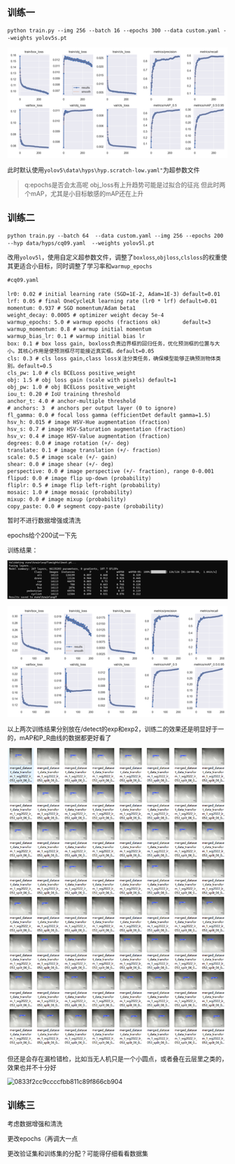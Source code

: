 ## 训练一

`python train.py --img 256 --batch 16 --epochs 300 --data custom.yaml --weights yolov5s.pt`

![results](.\assets\results.png)

此时默认使用`yolov5\data\hyps\hyp.scratch-low.yaml"`为超参数文件

> q:epochs是否会太高呢 obj_loss有上升趋势可能是过拟合的征兆 但此时两个mAP，尤其是小目标敏感的mAP还在上升

## 训练二

`python train.py --batch 64  --data custom.yaml --img 256 --epochs 200 --hyp data/hyps/cq09.yaml  --weights yolov5l.pt`

改用`yolov5l`，使用自定义超参数文件，调整了`boxloss`,`objloss`,`clsloss`的权重使其更适合小目标，同时调整了学习率和`warmup_epochs`

```
#cq09.yaml

lr0: 0.02 # initial learning rate (SGD=1E-2, Adam=1E-3) default=0.01
lrf: 0.05 # final OneCycleLR learning rate (lr0 * lrf) default=0.01
momentum: 0.937 # SGD momentum/Adam beta1
weight_decay: 0.0005 # optimizer weight decay 5e-4
warmup_epochs: 5.0 # warmup epochs (fractions ok)		default=3
warmup_momentum: 0.8 # warmup initial momentum
warmup_bias_lr: 0.1 # warmup initial bias lr
box: 0.1 # box loss gain, boxloss负责边界框的回归任务，优化预测框的位置与大小。其核心作用是使预测框尽可能接近真实框。default=0.05
cls: 0.3 # cls loss gain,class loss关注分类任务，确保模型能够正确预测物体类别。default=0.5
cls_pw: 1.0 # cls BCELoss positive_weight
obj: 1.5 # obj loss gain (scale with pixels) default=1
obj_pw: 1.0 # obj BCELoss positive_weight
iou_t: 0.20 # IoU training threshold
anchor_t: 4.0 # anchor-multiple threshold
# anchors: 3  # anchors per output layer (0 to ignore)
fl_gamma: 0.0 # focal loss gamma (efficientDet default gamma=1.5)
hsv_h: 0.015 # image HSV-Hue augmentation (fraction)
hsv_s: 0.7 # image HSV-Saturation augmentation (fraction)
hsv_v: 0.4 # image HSV-Value augmentation (fraction)
degrees: 0.0 # image rotation (+/- deg)
translate: 0.1 # image translation (+/- fraction)
scale: 0.5 # image scale (+/- gain)
shear: 0.0 # image shear (+/- deg)
perspective: 0.0 # image perspective (+/- fraction), range 0-0.001
flipud: 0.0 # image flip up-down (probability)
fliplr: 0.5 # image flip left-right (probability)
mosaic: 1.0 # image mosaic (probability)
mixup: 0.0 # image mixup (probability)
copy_paste: 0.0 # segment copy-paste (probability)
```

暂时不进行数据增强或清洗

epochs给个200试一下先

训练结果：

![0631707b36403f56727860728487ad8](.\assets\0631707b36403f56727860728487ad8.png)

![results2](.\assets\results2.png)



以上两次训练结果分别放在/detect的exp和exp2，训练二的效果还是明显好于一的，mAP和P_R曲线的数据都更好看了 

![f14b457f94c4d771e965da45d924990](.\assets\f14b457f94c4d771e965da45d924990.png)

但还是会存在漏检错检，比如当无人机只是一个小圆点，或者叠在云层里之类的，效果也并不十分好

![0833f2cc9ccccfbb811c89f866cb904](/\assets\0833f2cc9ccccfbb811c89f866cb904.png)

## 训练三

考虑数据增强和清洗

更改epochs（再调大一点

更改验证集和训练集的分配？可能得仔细看看数据集
